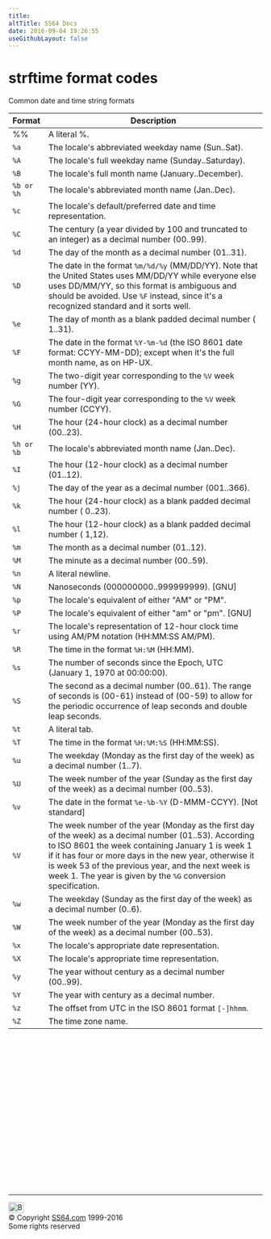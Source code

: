 ```yaml
---
title:
altTitle: SS64 Docs
date: 2016-09-04 19:26:55
useGithubLayout: false
---
```

<!-- #EndLibraryItem --><h1> strftime format codes</h1>
<p>Common date and time string formats</p>
<table>
<thead><tr><th>Format</th><th>Description</th></tr></thead>
<tbody><tr><td>%%</td><td>A literal %.</td></tr><tr><td><code>%a</code></td><td>The locale's abbreviated weekday name
(Sun..Sat).</td></tr><tr><td><code>%A</code></td><td>The locale's full weekday name
(Sunday..Saturday).</td></tr><tr><td><code>%B</code></td><td>The locale's full month name
(January..December).</td></tr><tr><td><code>%b or
%h</code></td><td>The locale's abbreviated month name
(Jan..Dec).</td></tr><tr><td><code>%c</code></td><td>The locale's default/preferred date and time
representation.</td></tr><tr><td><code>%C</code></td><td>The century (a year divided by 100 and truncated to
an integer) as a decimal number (00..99).</td></tr><tr><td><code>%d</code></td><td>The day of the month as a decimal number
(01..31).</td></tr><tr><td><code>%D</code></td><td>The date in the format <code>%m/%d/%y</code> (MM/DD/YY). Note that the
United States uses MM/DD/YY while everyone else uses DD/MM/YY,
so this format is ambiguous and should be avoided. Use <code>%F</code> instead, since it's a recognized
standard and it sorts well.</td></tr><tr><td><code>%e</code></td><td>The day of month as a blank padded decimal number (
1..31).</td></tr><tr><td><code>%F</code></td><td>The date in the format <code>%Y-%m-%d</code> (the ISO 8601 date format:
CCYY-MM-DD); except when it's the full month name, as on
HP-UX.</td></tr><tr><td><code>%g</code></td><td>The two-digit year corresponding to the <code>%V</code> week number (YY).</td></tr><tr><td><code>%G</code></td><td>The four-digit year corresponding to the <code>%V</code> week number (CCYY).</td></tr><tr><td><code>%H</code></td><td>The hour (24-hour clock) as a decimal number
(00..23).</td></tr><tr><td><code>%h or
%b</code></td><td>The locale's abbreviated month name
(Jan..Dec).</td></tr><tr><td><code>%I</code></td><td>The hour (12-hour clock) as a decimal number
(01..12).</td></tr><tr><td><code>%j</code></td><td>The day of the year as a decimal number
(001..366).</td></tr><tr><td><code>%k</code></td><td>The hour (24-hour clock) as a blank padded decimal
number ( 0..23).</td></tr><tr><td><code>%l</code></td><td>The hour (12-hour clock) as a blank padded decimal
number ( 1,12).</td></tr><tr><td><code>%m</code></td><td>The month as a decimal number
(01..12).</td></tr><tr><td><code>%M</code></td><td>The minute as a decimal number
(00..59).</td></tr><tr><td><code>%n</code></td><td>A literal newline.</td></tr><tr><td><code>%N</code></td><td>Nanoseconds (000000000..999999999).
[GNU]</td></tr><tr><td><code>%p</code></td><td>The locale's equivalent of either "AM" or
"PM".</td></tr><tr><td><code>%P</code></td><td>The locale's equivalent of either "am" or "pm".
[GNU]</td></tr><tr><td><code>%r</code></td><td>The locale's representation of 12-hour clock time
using AM/PM notation (HH:MM:SS AM/PM).</td></tr><tr><td><code>%R</code></td><td>The time in the format <code>%H:%M</code> (HH:MM).</td></tr><tr><td><code>%s</code></td><td>The number of seconds since the Epoch, UTC (January
1, 1970 at 00:00:00).</td></tr><tr><td><code>%S</code></td><td>The second as a decimal number (00..61). The range
of seconds is (00-61) instead of (00-59) to allow for the
periodic occurrence of leap seconds and double leap
seconds.</td></tr><tr><td><code>%t</code></td><td>A literal tab.</td></tr><tr><td><code>%T</code></td><td>The time in the format <code>%H:%M:%S</code> (HH:MM:SS).</td></tr><tr><td><code>%u</code></td><td>The weekday (Monday as the first day of the week)
as a decimal number (1..7).</td></tr><tr><td><code>%U</code></td><td>The week number of the year (Sunday as the first
day of the week) as a decimal number (00..53).</td></tr><tr><td><code>%v</code></td><td> The date in the format <code>%e-%b-%Y</code> (D-MMM-CCYY). [Not
standard]</td></tr><tr><td><code>%V</code></td><td>The week number of the year (Monday as the first
day of the week) as a decimal number (01..53). According to ISO
8601 the week containing January 1 is week 1 if it has four or
more days in the new year, otherwise it is week 53 of the
previous year, and the next week is week 1. The year is given by
the <code>%G</code> conversion
specification.</td></tr><tr><td><code>%w</code></td><td>The weekday (Sunday as the first day of the week)
as a decimal number (0..6).</td></tr><tr><td><code>%W</code></td><td>The week number of the year (Monday as the first
day of the week) as a decimal number (00..53).</td></tr><tr><td><code>%x</code></td><td>The locale's appropriate date
representation.</td></tr><tr><td><code>%X</code></td><td>The locale's appropriate time
representation.</td></tr><tr><td><code>%y</code></td><td>The year without century as a decimal number
(00..99).</td></tr><tr><td><code>%Y</code></td><td>The year with century as a decimal
number.</td></tr><tr><td><code>%z</code></td><td>The offset from UTC in the ISO 8601 format <code>[-]hhmm</code>.</td></tr><tr><td><code>%Z</code></td><td>The time zone name.</td></tr></tbody></table>
<br>
<br><!-- #BeginLibraryItem "/Library/foot_osx.lbi" --><p>
<!-- OSX300 -->
<ins class="adsbygoogle" style="display:inline-block;width:300px;height:250px" data-ad-client="ca-pub-6140977852749469" data-ad-slot="1823340303"></ins>
<script>
(adsbygoogle = window.adsbygoogle || []).push({});
</script></p>
<hr>
<div id="bl" class="footer"><a href="syntax-strftime.html#"><img src="../images/top.png" width="30" height="22" alt="Back to the Top"></a></div>
<div id="br" class="footer, tagline">© Copyright <a href="../index.html">SS64.com</a> 1999-2016<br>
Some rights reserved</div><!-- #EndLibraryItem -->
